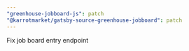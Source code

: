 ```yaml
---
"greenhouse-jobboard-js": patch
"@karrotmarket/gatsby-source-greenhouse-jobboard": patch
---
```


Fix job board entry endpoint
